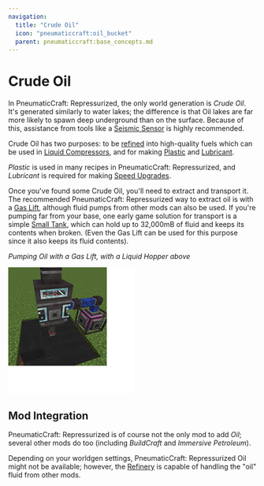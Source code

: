 ```yaml
---
navigation:
  title: "Crude Oil"
  icon: "pneumaticcraft:oil_bucket"
  parent: pneumaticcraft:base_concepts.md
---
```


# Crude Oil

In <Color hex="#228">PneumaticCraft: Repressurized</Color>, the only world generation is *Crude Oil*. It's generated similarly to water lakes; the difference is that Oil lakes are far more likely to spawn deep underground than on the surface. Because of this, assistance from tools like a [Seismic Sensor](../tools/seismic_sensor.md) is highly recommended.

Crude Oil has two purposes: to be [refined](../manufacturing/refinery.md) into high-quality fuels which can be used in [Liquid Compressors](../compressors/liquid_compressor.md), and for making [Plastic](../components/plastic.md) and [Lubricant](../components/lubricant.md).

*Plastic* is used in many recipes in <Color hex="#228">PneumaticCraft: Repressurized</Color>, and *Lubricant* is required for making [Speed Upgrades](./upgrades.md#speed).

Once you've found some Crude Oil, you'll need to extract and transport it. The recommended <Color hex="#228">PneumaticCraft: Repressurized</Color> way to extract oil is with a [Gas Lift](../machines/gas_lift.md), although fluid pumps from other mods can also be used. If you're pumping far from your base, one early game solution for transport is a simple [Small Tank](../machines/tanks.md), which can hold up to 32,000mB of fluid and keeps its contents when broken. (Even the Gas Lift can be used for this purpose since it also keeps its fluid contents).

*Pumping Oil with a Gas Lift, with a Liquid Hopper above*

![](oil_pumping.png)

## Mod Integration

<Color hex="#228">PneumaticCraft: Repressurized</Color> is of course not the only mod to add *Oil*; several other mods do too (including *BuildCraft* and *Immersive Petroleum*).

Depending on your worldgen settings, <Color hex="#228">PneumaticCraft: Repressurized</Color> Oil might not be available; however, the [Refinery](../manufacturing/refinery.md) is capable of handling the "oil" fluid from other mods.

